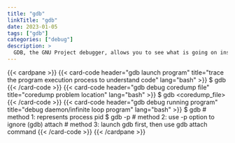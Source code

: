 ```yaml
---
title: "gdb"
linkTitle: "gdb"
date: 2023-01-05
tags: ["gdb"]
categories: ["debug"]
description: >
  GDB, the GNU Project debugger, allows you to see what is going on inside another program while it executes -- or what another program was doing at the moment it crashed.
---
```



{{< cardpane >}}
  {{< card-code header="gdb launch program"  title="trace the program execution process to understand code" lang="bash" >}}
    $ gdb <program>
  {{< /card-code >}}
  {{< card-code header="gdb debug coredump file" title="coredump problem location" lang="bash" >}}
    $ gdb <program> <coredump_file>
  {{< /card-code >}}
  {{< card-code header="gdb debug running program" title="debug daemon/infinite loop program" lang="bash" >}}
    $ gdb <program> <pid> # method 1: <pid> represents process pid
    $ gdb -p <pid> # method 2: <pid> use -p option to ignore <program>
    (gdb) attach <pid> # method 3: launch gdb first, then use gdb attach command
  {{< /card-code >}}
{{< /cardpane >}}